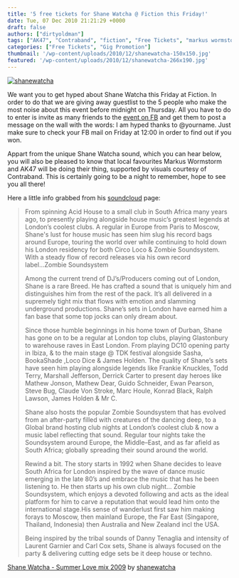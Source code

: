 ```yaml
---
title: '5 free tickets for Shane Watcha @ Fiction this Friday!'
date: Tue, 07 Dec 2010 21:21:29 +0000
draft: false
authors: ["dirtyoldman"]
tags: ["AK47", "Contraband", "fiction", "Free Tickets", "markus wormstorm", "Shane Watcha"]
categories: ["Free Tickets", "Gig Promotion"]
thumbnail: '/wp-content/uploads/2010/12/shanewatcha-150x150.jpg'
featured: '/wp-content/uploads/2010/12/shanewatcha-266x190.jpg'
---
```


[![](/wp-content/uploads/2010/12/shanewatcha.jpg "shanewatcha")](/2010/12/07/5-free-tickets-for-shane-watcha-fiction-this-friday/shanewatcha/)

We want you to get hyped about Shane Watcha this Friday at Fiction. In order to do that we are giving away guestlist to the 5 people who make the most noise about this event before midnight on Thursday. All you have to do to enter is invite as many friends to the [event on FB](http://www.facebook.com/event.php?eid=122344027827881) and get them to post a message on the wall with the words: I am hyped thanks to @yourname. Just make sure to check your FB mail on Friday at 12:00 in order to find out if you won.

Appart from the unique Shane Watcha sound, which you can hear below, you will also be pleased to know that local favourites Markus Wormstorm and AK47 will be doing their thing, supported by visuals courtesy of Contraband. This is certainly going to be a night to remember, hope to see you all there!

Here a little info grabbed from his [soundcloud](http://soundcloud.com/shanewatcha) page:

> From spinning Acid House to a small club in South Africa many years ago, to presently playing alongside house music’s greatest legends at London’s coolest clubs. A regular in Europe from Paris to Moscow, Shane's lust for house music has seen him slug his record bags around Europe, touring the world over while continuing to hold down his London residency for both Circo Loco & Zombie Soundsystem. With a steady flow of record releases via his own record label...Zombie Soundsystem
>
> Among the current trend of DJ’s/Producers coming out of London, Shane is a rare Breed. He has crafted a sound that is uniquely him and distinguishes him from the rest of the pack. It’s all delivered in a supremely tight mix that flows with emotion and slamming underground productions. Shane’s sets in London have earned him a fan base that some top jocks can only dream about.
>
> Since those humble beginnings in his home town of Durban, Shane has gone on to be a regular at London top clubs, playing Glastonbury to warehouse raves in East London. From playing DC10 opening party in Ibiza, & to the main stage @ TDK festival alongside Sasha, BookaShade ,Loco Dice & James Holden. The quality of Shane’s sets have seen him playing alongside legends like Frankie Knuckles, Todd Terry, Marshall Jefferson, Derrick Carter to present day heroes like Mathew Jonson, Mathew Dear, Guido Schneider, Ewan Pearson, Steve Bug, Claude Von Stroke, Marc Houle, Konrad Black, Ralph Lawson, James Holden & Mr C.
>
> Shane also hosts the popular Zombie Soundsystem that has evolved from an after-party filled with creatures of the dancing deep, to a Global brand hosting club nights at London’s coolest club & now a music label reflecting that sound. Regular tour nights take the Soundsystem around Europe, the Middle–East, and as far afield as South Africa; globally spreading their sound around the world.
>
> Rewind a bit. The story starts in 1992 when Shane decides to leave South Africa for London inspired by the wave of dance music emerging in the late 80’s and embrace the music that has he been listening to. He then starts up his own club night… Zombie Soundsystem, which enjoys a devoted following and acts as the ideal platform for him to carve a reputation that would lead him onto the international stage.His sense of wanderlust first saw him making forays to Moscow, then mainland Europe, the Far East (Singapore, Thailand, Indonesia) then Australia and New Zealand incl the USA.
>
> Being inspired by the tribal sounds of Danny Tenaglia and intensity of Laurent Garnier and Carl Cox sets, Shane is always focused on the party & delivering cutting edge sets be it deep house or techno.

 [Shane Watcha - Summer Love mix 2009](http://soundcloud.com/shanewatcha/shane-watcha-cable-podcast-summer-love-mix-2009) by [shanewatcha](http://soundcloud.com/shanewatcha)

